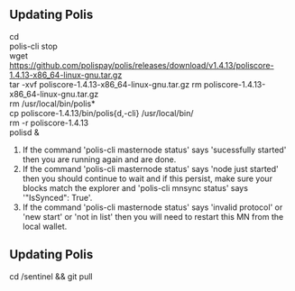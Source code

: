 ## Updating Polis

cd  
polis-cli stop  
wget https://github.com/polispay/polis/releases/download/v1.4.13/poliscore-1.4.13-x86_64-linux-gnu.tar.gz  
tar -xvf poliscore-1.4.13-x86_64-linux-gnu.tar.gz 
rm poliscore-1.4.13-x86_64-linux-gnu.tar.gz  
rm /usr/local/bin/polis*  
cp poliscore-1.4.13/bin/polis{d,-cli} /usr/local/bin/  
rm -r poliscore-1.4.13  
polisd &  

1. If the command 'polis-cli masternode status' says 'sucessfully started' then you are running again and are done.  
2. If the command 'polis-cli masternode status' says 'node just started' then you should continue to wait and if this persist, make sure your blocks match the explorer and 'polis-cli mnsync status' says '"IsSynced": True'.  
3. If the command 'polis-cli masternode status' says 'invalid protocol' or 'new start' or 'not in list' then you will need to restart this MN from the local wallet.  

## Updating Polis
cd /sentinel && git pull  
